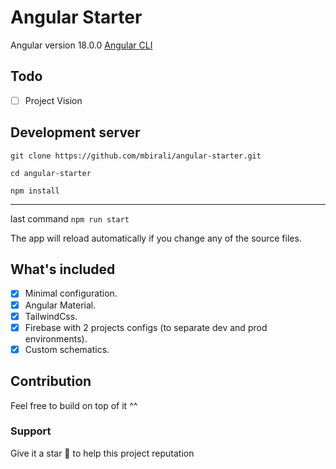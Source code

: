# Angular Starter

Angular version 18.0.0 [Angular CLI](https://github.com/angular/angular-cli)

## Todo

-   [ ] Project Vision

## Development server

`git clone https://github.com/mbirali/angular-starter.git`

`cd angular-starter`

`npm install`

---

last command `npm run start`

The app will reload automatically if you change any of the source files.

## What's included

-   [x] Minimal configuration.
-   [x] Angular Material.
-   [x] TailwindCss.
-   [x] Firebase with 2 projects configs (to separate dev and prod environments).
-   [x] Custom schematics.

## Contribution

Feel free to build on top of it ^^

### Support

Give it a star 🌟 to help this project reputation 

<!-- <a href="https://www.buymeacoffee.com/mbirali"><img src="https://img.buymeacoffee.com/button-api/?text=Buy me a coffee&emoji=☕&slug=mbirali&button_colour=40DCA5&font_colour=ffffff&font_family=Lato&outline_colour=000000&coffee_colour=FFDD00" /></a> -->
